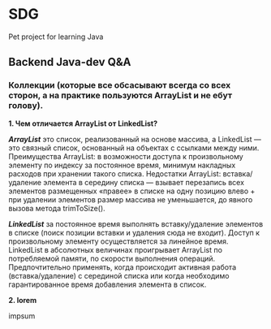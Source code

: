 # SDG
Pet project for learning Java

## Backend Java-dev Q&A

### Коллекции (которые все обсасывают всегда со всех сторон, а на практике пользуются ArrayList и не ебут голову).

**1. Чем отличается ArrayList от LinkedList?**

_**ArrayList**_ это список, реализованный на основе массива, а LinkedList — это связный список, основанный на объектах с ссылками между ними. Преимущества ArrayList: в возможности доступа к произвольному элементу по индексу за постоянное время, минимум накладных расходов при хранении такого списка.
Недостатки ArrayList: вставка/удаление элемента в середину списка — взывает перезапись всех элементов размещенных «правее» в списке на одну позицию влево + при удалении элементов размер массива не уменьшается, до явного вызова метода trimToSize().

_**LinkedList**_ за постоянное время выполнять вставку/удаление элементов в списке (поиск позиции вставки и удаления сюда не входит). Доступ к произвольному элементу осуществляется за линейное время. LinkedList в абсолютных величинах проигрывает ArrayList по потребляемой памяти, по скорости выполнения операций. Предпочтительно применять, когда происходит активная работа (вставка/удаление) с серединой списка или когда необходимо гарантированное время добавления элемента в список.


**2. lorem**

impsum
